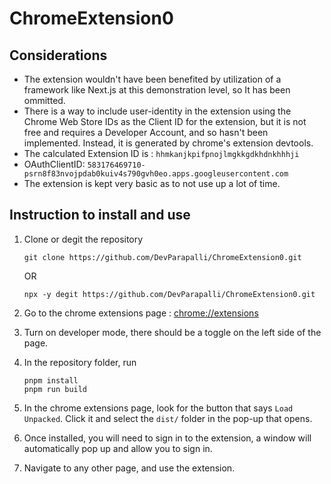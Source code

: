 # ChromeExtension0

## Considerations

- The extension wouldn't have been benefited by utilization of a framework like Next.js at this demonstration level, so It has been ommitted.
- There is a way to include user-identity in the extension using the Chrome Web Store IDs as the Client ID for the extension, but it is not free and requires a Developer Account, and so hasn't been implemented. Instead, it is generated by chrome's extension devtools.
- The calculated Extension ID is : `hhmkanjkpifpnojlmgkkgdkhdnkhhhji`
- OAuthClientID: `583176469710-psrn8f83nvojpdab0kuiv4s790gvh0eo.apps.googleusercontent.com`
- The extension is kept very basic as to not use up a lot of time.

## Instruction to install and use

1. Clone or degit the repository

   ```shell
   git clone https://github.com/DevParapalli/ChromeExtension0.git
   ```

   OR

   ```shell
   npx -y degit https://github.com/DevParapalli/ChromeExtension0.git
   ```

2. Go to the chrome extensions page : <chrome://extensions>
3. Turn on developer mode, there should be a toggle on the left side of the page.
4. In the repository folder, run

   ```shell
   pnpm install
   pnpm run build
   ```

5. In the chrome extensions page, look for the button that says `Load Unpacked`. Click it and select the `dist/` folder in the pop-up that opens.
6. Once installed, you will need to sign in to the extension, a window will automatically pop up and allow you to sign in.
7. Navigate to any other page, and use the extension.
